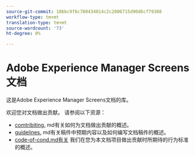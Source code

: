 ```yaml
---
source-git-commit: 186bc9f6c780434014c2c2806715d90d6cf79308
workflow-type: tm+mt
translation-type: tm+mt
source-wordcount: '73'
ht-degree: 0%

---
```

# Adobe Experience Manager Screens文档

这是Adobe Experience Manager Screens文档的库。

欢迎您对文档做出贡献。 请参阅以下资源：

* [comtribiting.](contributing.md) md有关如何为文档做出贡献的概述。
* [guidelines.](guidelines.md) md有关稿件中预期内容以及如何编写文档稿件的概述。
* [code-of-cond.md有关](code-of-conduct.md) 我们在您为本文档项目做出贡献时所期待的行为标准的概述。
